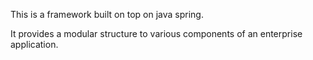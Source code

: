 This is a framework built on top on java spring.

It provides a modular structure to various components of an enterprise application.